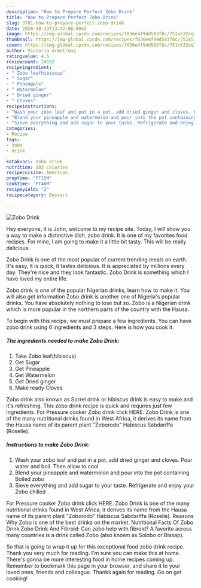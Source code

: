 ```yaml
---
description: "How to Prepare Perfect Zobo Drink"
title: "How to Prepare Perfect Zobo Drink"
slug: 3701-how-to-prepare-perfect-zobo-drink
date: 2020-10-13T13:42:08.004Z
image: https://img-global.cpcdn.com/recipes/f836e4f94d583f8c/751x532cq70/zobo-drink-recipe-main-photo.jpg
thumbnail: https://img-global.cpcdn.com/recipes/f836e4f94d583f8c/751x532cq70/zobo-drink-recipe-main-photo.jpg
cover: https://img-global.cpcdn.com/recipes/f836e4f94d583f8c/751x532cq70/zobo-drink-recipe-main-photo.jpg
author: Victoria Armstrong
ratingvalue: 4.5
reviewcount: 24192
recipeingredient:
- " Zobo leafhibiscus"
- " Sugar"
- " Pineapple"
- " Watermelon"
- " Dried ginger"
- " Cloves"
recipeinstructions:
- "Wash your zobo leaf and put in a pot, add dried ginger and cloves. Pour water and boil. Then allow to cool"
- "Blend your pineapple and watermelon and pour into the pot containing Boiled zobo"
- "Sieve everything and add sugar to your taste. Refrigerate and enjoy your Zobo chilled"
categories:
- Recipe
tags:
- zobo
- drink

katakunci: zobo drink 
nutrition: 103 calories
recipecuisine: American
preptime: "PT15M"
cooktime: "PT46M"
recipeyield: "2"
recipecategory: Dessert

---
```



![Zobo Drink](https://img-global.cpcdn.com/recipes/f836e4f94d583f8c/751x532cq70/zobo-drink-recipe-main-photo.jpg)

Hey everyone, it is John, welcome to my recipe site. Today, I will show you a way to make a distinctive dish, zobo drink. It is one of my favorites food recipes. For mine, I am going to make it a little bit tasty. This will be really delicious.

Zobo Drink is one of the most popular of current trending meals on earth. It's easy, it is quick, it tastes delicious. It is appreciated by millions every day. They're nice and they look fantastic. Zobo Drink is something which I have loved my entire life.

Zobo drink is one of the popular Nigerian drinks, learn how to make it. You will also get information Zobo drink is another one of Nigeria&#39;s popular drinks. You have absolutely nothing to lose but so. Zobo is a Nigerian drink which is more popular in the northern parts of the country with the Hausa.


To begin with this recipe, we must prepare a few ingredients. You can have zobo drink using 6 ingredients and 3 steps. Here is how you cook it.

<!--inarticleads1-->

##### The ingredients needed to make Zobo Drink:

1. Take  Zobo leaf(hibiscus)
1. Get  Sugar
1. Get  Pineapple
1. Get  Watermelon
1. Get  Dried ginger
1. Make ready  Cloves


Zobo drink also known as Sorrel drink or hibiscus drink is easy to make and it&#39;s refreshing. This zobo drink recipe is quick and requires just few ingredients. For Pressure cooker Zobo drink click HERE. Zobo Drink is one of the many nutritional drinks found in West Africa, it derives its name from the Hausa name of its parent plant &#34;Zoborodo&#34; Habiscus Sabdariffa (Roselle). 

<!--inarticleads2-->

##### Instructions to make Zobo Drink:

1. Wash your zobo leaf and put in a pot, add dried ginger and cloves. Pour water and boil. Then allow to cool
1. Blend your pineapple and watermelon and pour into the pot containing Boiled zobo
1. Sieve everything and add sugar to your taste. Refrigerate and enjoy your Zobo chilled


For Pressure cooker Zobo drink click HERE. Zobo Drink is one of the many nutritional drinks found in West Africa, it derives its name from the Hausa name of its parent plant &#34;Zoborodo&#34; Habiscus Sabdariffa (Roselle). Reasons Why Zobo is one of the best drinks on the market. Nutritional Facts Of Zobo Drink Zobo Drink And Fibroid: Can zobo help with fibroid? A favorite across many countries is a drink called Zobo (also known as Solobo or Bissap). 

So that is going to wrap it up for this exceptional food zobo drink recipe. Thank you very much for reading. I'm sure you can make this at home. There's gonna be more interesting food in home recipes coming up. Remember to bookmark this page in your browser, and share it to your loved ones, friends and colleague. Thanks again for reading. Go on get cooking!
